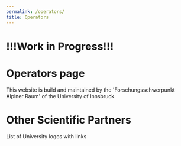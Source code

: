 ```yaml
---
permalink: /operators/
title: Operators
---
```

# !!!Work in Progress!!!

# Operators page

<p>This website is build and maintained by the 'Forschungsschwerpunkt Alpiner Raum' of the University of Innsbruck.</p>

# Other Scientific Partners

<p>List of University logos with links</p>


